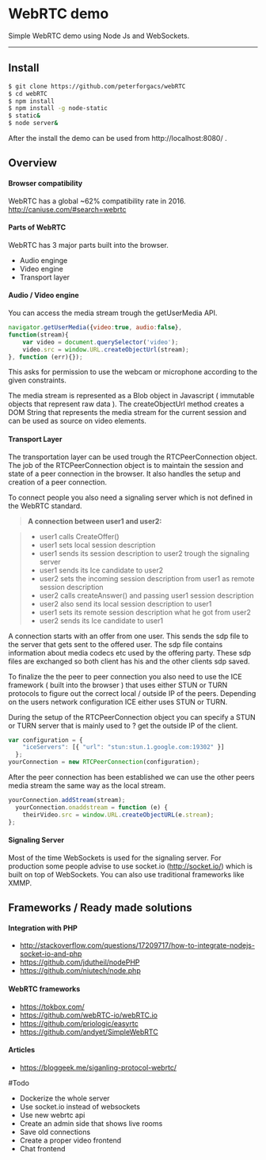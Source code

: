 WebRTC demo
===================


Simple WebRTC demo using Node Js and WebSockets. 

----------


Install
-------------

```sh
$ git clone https://github.com/peterforgacs/webRTC
$ cd webRTC
$ npm install
$ npm install -g node-static
$ static&
$ node server&
```
After the install the demo can be used from http://localhost:8080/ .

Overview
-------------
#### <i class="icon-trash"></i> Browser compatibility
WebRTC has a global ~62% compatibility rate in 2016.
http://caniuse.com/#search=webrtc

#### <i class="icon-trash"></i> Parts of WebRTC

WebRTC has 3 major parts built into the browser.

 - Audio enginge
 - Video engine
 - Transport layer

#### <i class="icon-trash"></i> Audio / Video engine
You can access the media stream trough the getUserMedia API.

```javascript
navigator.getUserMedia({video:true, audio:false}, 
function(stream){
	var video = document.querySelector('video');
	video.src = window.URL.createObjectUrl(stream);
}, function (err){});
```
This asks for permission  to use the webcam or microphone according to the given constraints.

The media stream is represented as a Blob object in Javascript ( immutable objects that represent raw data ). The createObjectUrl method creates a DOM String that represents the media stream for the current session and can be used as source on video elements.

#### <i class="icon-trash"></i> Transport Layer
The transportation layer can be used trough the RTCPeerConnection object.
The job of the RTCPeerConnection object is to maintain the session and state of a peer connection in the browser. It also handles the setup and creation of a peer connection.

To connect people you also need a signaling server which is not defined in the WebRTC standard.

> **A connection between user1 and user2:**
 
> - user1 calls CreateOffer()  
> - user1 sets local session description 
> - user1 sends its session description to user2 trough the signaling server 
> - user1 sends its Ice candidate to user2 
> - user2 sets the incoming session description from user1 as remote session description 
> - user2 calls createAnswer() and passing user1 session description 
> - user2 also send its local session description to user1 
> - user1 sets its remote session description what he got from user2 
> - user2 sends its Ice candidate to user1 


A connection starts with an offer from one user.
This sends the sdp file to the server that gets sent to the offered user.
The sdp file contains information about media codecs etc used by the offering party. These sdp files are exchanged so both client has his and the other clients sdp saved.

To finalize the the peer to peer connection you also need to use the ICE framework ( built into the browser ) that uses either STUN or TURN protocols to figure out the correct local / outside IP of  the peers. Depending on the users network configuration ICE either uses STUN or TURN.

During the setup of the RTCPeerConnection object you can specify a STUN or TURN server that is mainly used to ? get the outside IP of the client.
```javascript
var configuration = {
    "iceServers": [{ "url": "stun:stun.1.google.com:19302" }]
  };
yourConnection = new RTCPeerConnection(configuration);
```
After the peer connection has been established we can use the other peers media stream the same way as the local stream.
```javascript
yourConnection.addStream(stream);
  yourConnection.onaddstream = function (e) {
    theirVideo.src = window.URL.createObjectURL(e.stream);
};
```
#### <i class="icon-trash"></i> Signaling Server

Most of the time WebSockets is used for the signaling server.
For production some people advise to use socket.io (http://socket.io/) which is built on top of WebSockets.
You can also use traditional frameworks like XMMP. 

Frameworks / Ready made solutions
-------------

#### <i class="icon-trash"></i> Integration with PHP
 - http://stackoverflow.com/questions/17209717/how-to-integrate-nodejs-socket-io-and-php
 - https://github.com/jdutheil/nodePHP
 - https://github.com/niutech/node.php
 
#### <i class="icon-trash"></i> WebRTC frameworks
 - https://tokbox.com/
 - https://github.com/webRTC-io/webRTC.io
 - https://github.com/priologic/easyrtc
 - https://github.com/andyet/SimpleWebRTC

#### Articles
 - https://bloggeek.me/siganling-protocol-webrtc/

#Todo
- Dockerize the whole server
- Use socket.io instead of websockets
- Use new webrtc api
- Create an admin side that shows live rooms
- Save old connections
- Create a proper video frontend
- Chat frontend
